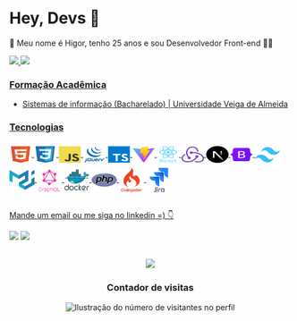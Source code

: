 
# Hey, Devs 👋

📌 Meu nome é Higor, tenho 25 anos e sou Desenvolvedor Front-end  👨‍💻  

<div>
  <a href="https://github.com/Himefe">
  <img height="180em" src="https://github-readme-stats-himefes-projects.vercel.app/api?username=Himefe&show_icons=true&theme=dark&include_all_commits=true&count_private=true"/>
  <img height="180em" src="https://github-readme-stats-himefes-projects.vercel.app/api/top-langs/?username=Himefe&layout=compact&langs_count=1&theme=dark"/>
</div>

### Formação Acadêmica 

- Sistemas de informação (Bacharelado) | Universidade Veiga de Almeida

### Tecnologias
<div>
  <img title="HTML5" align="center" alt="HTML5" height="30" width="40" src="https://raw.githubusercontent.com/devicons/devicon/master/icons/html5/html5-original.svg">
  <img title="CSS3" align="center" alt="CSS3" height="30" width="40" src="https://raw.githubusercontent.com/devicons/devicon/master/icons/css3/css3-original.svg">
  <img title="Javascript" align="center" alt="Javascript" height="30" width="40" src="https://raw.githubusercontent.com/devicons/devicon/master/icons/javascript/javascript-original.svg">
  <img title="JQuery" align="center" alt="JQuery" height="30" width="40" src="https://raw.githubusercontent.com/devicons/devicon/refs/heads/master/icons/jquery/jquery-plain-wordmark.svg">
  <img title="Typescript" align="center" alt="Typescript" height="30" width="40" src="https://raw.githubusercontent.com/devicons/devicon/master/icons/typescript/typescript-original.svg">
  <img title="Vite" align="center" alt="Vite" height="30" width="40" src="https://raw.githubusercontent.com/devicons/devicon/refs/heads/master/icons/vitejs/vitejs-original.svg">
  <img title="React" align="center" alt="React" height="30" width="40" src="https://raw.githubusercontent.com/devicons/devicon/refs/heads/master/icons/react/react-original-wordmark.svg">
  <img title="Redux" align="center" alt="Redux" height="30" width="40" src="https://raw.githubusercontent.com/devicons/devicon/refs/heads/master/icons/redux/redux-original.svg">
  <img title="Next" align="center" alt="Next" height="30" width="40" src="https://raw.githubusercontent.com/devicons/devicon/refs/heads/master/icons/nextjs/nextjs-original.svg">
  <img title="Bootstrap" align="center" alt="Bootstrap" height="30" width="40" src="https://github.com/devicons/devicon/blob/master/icons/bootstrap/bootstrap-original.svg">
  <img title="TailwindCSS" align="center" alt="Tailwind" height="45" width="45" src="https://raw.githubusercontent.com/devicons/devicon/refs/heads/master/icons/tailwindcss/tailwindcss-original.svg">
  <img title="Material UI (MUI)" align="center" alt="Material UI" height="45" width="45" src="https://raw.githubusercontent.com/devicons/devicon/refs/heads/master/icons/materialui/materialui-original.svg">
  <img title="GraphQL (Hasura)" align="center" alt="GraphQL" height="45" width="45" src="https://raw.githubusercontent.com/devicons/devicon/refs/heads/master/icons/graphql/graphql-plain-wordmark.svg">
  <img title="Docker" align="center" alt="Docker" height="45" width="45" src="https://raw.githubusercontent.com/devicons/devicon/refs/heads/master/icons/docker/docker-original-wordmark.svg">
  <img title="PHP" align="center" alt="PHP" height="45" width="45" src="https://raw.githubusercontent.com/devicons/devicon/refs/heads/master/icons/php/php-original.svg">
  <img title="CodeIgniter 3 e 4" align="center" alt="CodeIgniter" height="45" width="45" src="https://raw.githubusercontent.com/devicons/devicon/refs/heads/master/icons/codeigniter/codeigniter-plain-wordmark.svg">
  <img title="JIRA" align="center" alt="JIRA" height="45" width="45" src="https://raw.githubusercontent.com/devicons/devicon/refs/heads/master/icons/jira/jira-original-wordmark.svg">
</div><br/>

Mande um email ou me siga no linkedin =) 👇

<div> 
  <a href = "mailto:higorfernandes21@hotmail.com"><img src="https://img.shields.io/badge/-Gmail-%23333?style=for-the-badge&logo=gmail&logoColor=white" target="_blank"></a>
  <a href="https://www.linkedin.com/in/Himefe/" target="_blank" rel=”noopener noreferrer”><img src="https://img.shields.io/badge/-LinkedIn-%230077B5?style=for-the-badge&logo=linkedin&logoColor=white" target="_blank"></a>   
</div><br/>
 
<p align="center">
  <a
    href="https://github.com/ryo-ma/github-profile-trophy"
    title="repositório de troféus"
  >
    <img
      width="800"
      src="https://github-profile-trophy.vercel.app/?username=Himefe&column=8&theme=darkhub&no-frame=true&no-bg=true"
    />
  </a>
</p>
  
<div align="center">
  <h3><b>Contador de visitas</b></h3>
</div>

<p align="center">
  <img
    src="https://profile-counter.glitch.me/Himefe/count.svg"
    alt="Ilustração do número de visitantes no perfil"
  />
</p>
